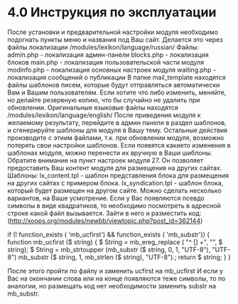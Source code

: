# 4.0 Инструкция по эксплуатации

После установки и предварительной настройки модуля необходимо подогнать пункты меню и названия под Ваш сайт.
Делается это через файлы локализации /modules/lexikon/language/russian/
Файлы:
admin.php - локализация админ-панели
blocks.php - локализация блоков
main.php - локализация пользовательской части модуля
modinfo.php - локализация основных настроек модуля
waiting.php - локализация сообщений о публикации
В папке mail_template находятся файлы шаблонов писем, которые будут отправляться автоматически Вам и Вашим пользователям.
Если хотите что либо изменить, меняйте, но делайте резервную копию, что бы случайно не удалить при обновлении.
Оригинальные языковые файлы находятся /modules/lexikon/language/english/
После приведения модуля к желаемому результату, перейдите в админ панели в раздел шаблонов, и сгенерируйте шаблоны для модуля в Вашу тему.
Остальные действия производите с этиим файлами, т.к. при обновлении модуля, возможно потерять свои настройки шаблонов. Если появятся какието изменения в шаблонах модуля, можно перенести их вручную в Ваши шиблоны.
Обратите внимание на пункт настроек модуля 27.
Он позволяет предоставить Ваш контент модуля для размещения на других сайтах.
Шаблоны:
lx_content.tpl - шаблон представления блока для размещения на других сайтах с примером блока.
lx_syndication.tpl - шаблон блока, который будет размещен на другом сайте.
Можно сделать несколько вариантов, на Ваше усмотрение.
Если у Вас появляются псевдо символы в виде квадратиков, то необходимо посмотреть в адресной строке какой  файл вызывается. Зайти в него и разместить код:
(http://xoops.org/modules/newbb/viewtopic.php?post_id=362144)

if (! function_exists ( 'mb_ucfirst') && function_exists ( 'mb_substr')) {
   function mb_ucfirst ($ string) {
   $ String = mb_ereg_replace ( "^ [] +", "", $ string);
   $ String = mb_strtoupper (mb_substr ($ string, 0, 1, "UTF-8"), "UTF-8") mb_substr ($ string, 1, mb_strlen ($ string), "UTF-8").;
   return $ string;
   }
}

После этого пройти по файлу и заменить ucfirst на mb_ucfirst
И если у Вас на окончании слова или на конце появляются теже символы, то по аналогии, но размещать код нет необходимости заменить  substr на mb_substr.

